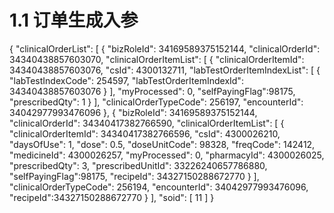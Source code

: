 # 1.1 订单生成入参

{
  "clinicalOrderList": [
    {
      "bizRoleId": 34169589375152144,
      "clinicalOrderId": 34340438857603070,
      "clinicalOrderItemList": [
        {
          "clinicalOrderItemId": 34340438857603076,
          "csId": 4300132711,
          "labTestOrderItemIndexList": [
            {
              "labTestIndexCode": 254597,
              "labTestOrderItemIndexId": 34340438857603076
            }
          ],
          "myProcessed": 0,
	  "selfPayingFlag":98175,
          "prescribedQty": 1
        }
      ],
      "clinicalOrderTypeCode": 256197,
      "encounterId": 34042977993476096
    },
    {
      "bizRoleId": 34169589375152144,
      "clinicalOrderId": 34340417382766590,
      "clinicalOrderItemList": [
        {
          "clinicalOrderItemId": 34340417382766596,
          "csId": 4300026210,
          "daysOfUse": 1,
          "dose": 0.5,
          "doseUnitCode": 98328,
          "freqCode": 142412,
          "medicineId": 4300026257,
          "myProcessed": 0,
          "pharmacyId": 4300026025,
          "prescribedQty": 3,
          "prescribedUnitId": 33226240657786880,
	  "selfPayingFlag":98175,
          "recipeId": 34327150288672770
        }
      ],
      "clinicalOrderTypeCode": 256194,
      "encounterId": 34042977993476096,
                    "recipeId":34327150288672770
    }
  ],
  "soid": [
    11
  ]
}